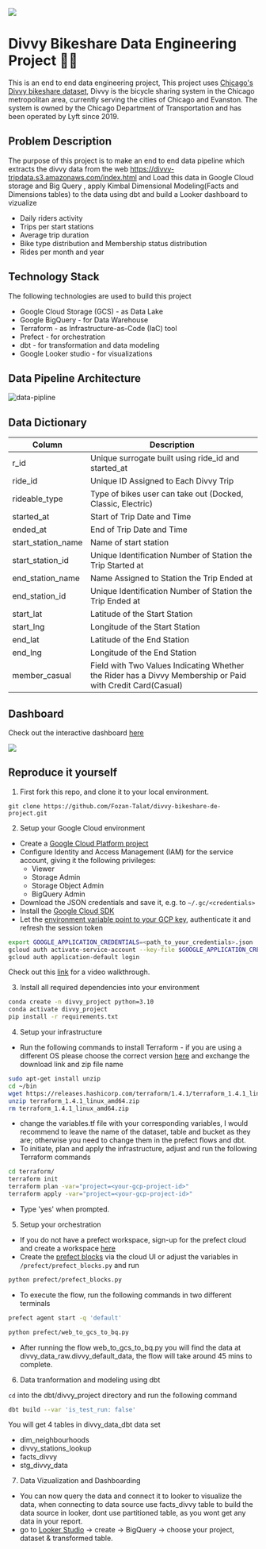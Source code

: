 ![](images/Divvy-bikes.jpg)
 
# Divvy Bikeshare Data Engineering Project 🚴‍♀️
This is an end to end data engineering project, This project uses [Chicago's Divvy bikeshare dataset](https://divvy-tripdata.s3.amazonaws.com/index.html), Divvy is the bicycle sharing system in the Chicago metropolitan area, currently serving the cities of Chicago and Evanston. The system is owned by the Chicago Department of Transportation and has been operated by Lyft since 2019.
## Problem Description
The purpose of this project is to make an end to end data pipeline which extracts the divvy data from the web https://divvy-tripdata.s3.amazonaws.com/index.html and Load this data in Google Cloud storage and Big Query , apply Kimbal Dimensional Modeling(Facts and Dimensions tables) to the data using dbt and build a Looker dashboard to 
vizualize
- Daily riders activity
- Trips per start stations
- Average trip duration
- Bike type distribution and Membership status distribution
- Rides per month and year
## Technology Stack 
The following technologies are used to build this project
- Google Cloud Storage (GCS) - as Data Lake <br>
- Google BigQuery - for Data Warehouse <br>
- Terraform - as Infrastructure-as-Code (IaC) tool <br>
- Prefect - for orchestration <br>
- dbt - for transformation and data modeling <br>
- Google Looker studio - for visualizations <br>
## Data Pipeline Architecture
![data-pipline](images/divvy.png)
## Data Dictionary
| Column | Description | 
|--------|-------------|
| r_id | Unique surrogate built using ride_id and started_at |
| ride_id | Unique ID Assigned to Each Divvy Trip |
| rideable_type | Type of bikes user can take out (Docked, Classic, Electric) |
| started_at  | Start of Trip Date and Time |
| ended_at | End of Trip Date and Time |
| start_station_name | Name of start station |
| start_station_id | Unique Identification Number of Station the Trip Started at |
| end_station_name | Name Assigned to Station the Trip Ended at |
| end_station_id | Unique Identification Number of Station the Trip Ended at|
| start_lat | Latitude of the Start Station|
|start_lng |Longitude of the Start Station|
|end_lat |Latitude of the End Station|
|end_lng |Longitude of the End Station|
|member_casual | Field with Two Values Indicating Whether the Rider has a Divvy Membership or Paid with Credit Card(Casual)|
## Dashboard
Check out the interactive dashboard [here](https://lookerstudio.google.com/reporting/3f37599d-b72c-4197-9cd3-8ca25288742f)

![](images/divvy_dashboard.PNG)

## Reproduce it yourself
1. First fork this repo, and clone it to your local environment.

`git clone https://github.com/Fozan-Talat/divvy-bikeshare-de-project.git`

2. Setup your Google Cloud environment
- Create a [Google Cloud Platform project](https://console.cloud.google.com/cloud-resource-manager)
- Configure Identity and Access Management (IAM) for the service account, giving it the following privileges: 
    - Viewer
    - Storage Admin 
    - Storage Object Admin 
    - BigQuery Admin
- Download the JSON credentials and save it, e.g. to `~/.gc/<credentials>`
- Install the [Google Cloud SDK](https://cloud.google.com/sdk/docs/install-sdk)
- Let the [environment variable point to your GCP key](https://cloud.google.com/docs/authentication/application-default-credentials#GAC), authenticate it and refresh the session token
```bash
export GOOGLE_APPLICATION_CREDENTIALS=<path_to_your_credentials>.json
gcloud auth activate-service-account --key-file $GOOGLE_APPLICATION_CREDENTIALS
gcloud auth application-default login
```
Check out this [link](https://www.youtube.com/watch?v=Hajwnmj0xfQ&list=PL3MmuxUbc_hJed7dXYoJw8DoCuVHhGEQb&index=11&t=29s)  for a video walkthrough.


3. Install all required dependencies into your environment
```bash
conda create -n divvy_project python=3.10
conda activate divvy_project
pip install -r requirements.txt
```
4. Setup your infrastructure
- Run the following commands to install Terraform - if you are using a different OS please choose the correct version [here](https://developer.hashicorp.com/terraform/downloads) and exchange the download link and zip file name

```bash
sudo apt-get install unzip
cd ~/bin
wget https://releases.hashicorp.com/terraform/1.4.1/terraform_1.4.1_linux_amd64.zip
unzip terraform_1.4.1_linux_amd64.zip
rm terraform_1.4.1_linux_amd64.zip
```
- change the variables.tf file with your corresponding variables, I would recommend to leave the name of the dataset, table and bucket as they are; otherwise you need to change them in the prefect flows and dbt.
- To initiate, plan and apply the infrastructure, adjust and run the following Terraform commands
```bash
cd terraform/
terraform init
terraform plan -var="project=<your-gcp-project-id>"
terraform apply -var="project=<your-gcp-project-id>"
```
- Type 'yes' when prompted.

5. Setup your orchestration
- If you do not have a prefect workspace, sign-up for the prefect cloud and create a workspace [here](https://app.prefect.cloud/auth/login)
- Create the [prefect blocks](https://docs.prefect.io/concepts/blocks/) via the cloud UI or adjust the variables in `/prefect/prefect_blocks.py` and run
```bash
python prefect/prefect_blocks.py
```
- To execute the flow, run the following commands in two different terminals
```bash
prefect agent start -q 'default'
```
```bash
python prefect/web_to_gcs_to_bq.py
```
- After running the flow web_to_gcs_to_bq.py you will find the data at divvy_data_raw.divvy_default_data, the flow will take around 45 mins to complete.
6. Data tranformation and modeling using dbt

`cd` into the dbt/divvy_project directory and run the following command
```bash
dbt build --var 'is_test_run: false'
```
You will get 4 tables in divvy_data_dbt data set 
  - dim_neighbourhoods
  - divvy_stations_lookup
  - facts_divvy
  - stg_divvy_data

7. Data Vizualization and Dashboarding
- You can now query the data and connect it to looker to visualize the data, when connecting to data source use facts_divvy table to build the data source in looker, dont use partitioned table, as you wont get any data in your report.
- go to [Looker Studio](https://lookerstudio.google.com/) &rarr; create &rarr; BigQuery &rarr; choose your project, dataset & transformed table.

